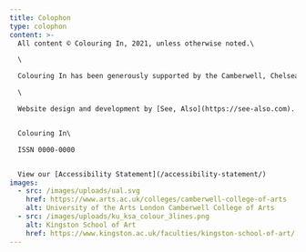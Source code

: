 ```yaml
---
title: Colophon
type: colophon
content: >-
  All content © Colouring In, 2021, unless otherwise noted.\

  \

  Colouring In has been generously supported by the Camberwell, Chelsea and Wimbledon Research Staff Fund, UAL. \

  \

  Website design and development by [See, Also](https://see-also.com).


  Colouring In\

  ISSN 0000-0000


  View our [Accessibility Statement](/accessibility-statement/)
images:
  - src: /images/uploads/ual.svg
    href: https://www.arts.ac.uk/colleges/camberwell-college-of-arts
    alt: University of the Arts London Camberwell College of Arts
  - src: /images/uploads/ku_ksa_colour_3lines.png
    alt: Kingston School of Art
    href: https://www.kingston.ac.uk/faculties/kingston-school-of-art/
---
```

